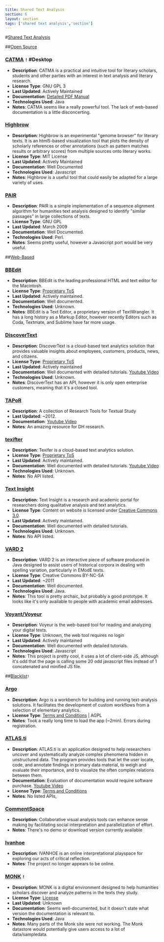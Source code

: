 ```yaml
---
title: Shared Text Analysis
section: 6
layout: section
tags: ['shared text analysis','section']
---
```


#[Shared Text Analysis](id:section6)

##[Open Source](id:section6.1)

### [CATMA](http://catma.de) `!` #Desktop
* **Description**: CATMA is a practical and intuitive tool for literary scholars, students and other parties with an interest in text analysis and literary research.
* **License Type**: GNU GPL 3
* **Last Updated**: Actively Maintained
* **Documentation**: [Detailed PDF Manual](http://www.catma.de/download)
* **Technologies Used**: Java
* **Notes**: CATMA seems like a really powerful tool. The lack of web-based documentation is a little disconcerting.

### [Highbrow](http://osc.hul.harvard.edu/highbrow/) 
* **Description**: Highbrow is an experimental "genome browser" for literary texts. It is an html5-based visualization tool that plots the density of scholarly references or other annotations (such as pattern matches results or arbitrary scores) from multiple sources onto literary works.
* **License Type**: MIT License
* **Last Updated**: Actively Maintained
* **Documentation**: Well Documented
* **Technologies Used**: Javascript
* **Notes**: Highbrow is a useful tool that could easily be adapted for a large variety of uses.

### [PAIR](http://code.google.com/p/text-pair/) 
* **Description**: PAIR is a simple implementation of a sequence alignment algorithm for humanities text analysis designed to identify "similar passages" in large collections of texts. 
* **License Type**: GNU GPL
* **Last Updated**: March 2009
* **Documentation**: Well Documented.
* **Technologies Used**: Perl.
* **Notes**: Seems pretty useful, however a Javascript port would be very useful.

##[Web-Based](id:section6.2)

### [BBEdit](http://discovertext.com/)
* **Description**: BBEdit is the leading professional HTML and text editor for the Macintosh. 
* **License Type**: [Proprietary ToS](http://www.barebones.com/store/site_license.html)
* **Last Updated**: Actively maintained.
* **Documentation**: Well documented. 
* **Technologies Used**: Unknown.
* **Notes**: BBEdit is a Text Editor, a proprietary version of TextWrangler. It has a long history as a Markup Editor, however recently Editors such as Coda, Textmate, and Sublime have far more usage.

### [DiscoverText](http://discovertext.com/)
* **Description**: DiscoverText is a cloud-based text analytics solution that provides valuable insights about employees, customers, products, news, and citizens. 
* **License Type**: [Proprietary ToS](http://discovertext.com/terms.aspx)
* **Last Updated**: Actively maintained
* **Documentation**: Well documented with detailed tutorials. [Youtube Video](http://www.youtube.com/watch?v=OnufNnD8I9o)
* **Technologies Used**: Unknown.
* **Notes**: DiscoverText has an API, however it is only open enterprise customers, meaning that it's a closed tool.

### [TAPoR](http://www.tapor.ca/)
* **Description**: A collection of Research Tools for Textual Study 
* **Last Updated**: ~2012.
* **Documentation**: [Youtube Video](http://www.youtube.com/watch?v=tbUjwPY3czw)
* **Notes**: An amazing resource for DH research. 

### [texifter](http://discovertext.com/)
* **Description**: Texifer is a cloud-based text analytics solution. 
* **License Type**: [Proprietary ToS](http://www.youtube.com/watch?v=gfx­7u_6Qx4)
* **Last Updated**: Actively maintained.
* **Documentation**: Well documented with detailed tutorials. [Youtube Video](http://www.youtube.com/user/texifter)
* **Technologies Used**: Unknown.
* **Notes**: No API listed.

### [Text Insight](http://www.textinsight.net/)
* **Description**: Text Insight is a research and academic portal for researchers doing qualitative analysis and text analytics. 
* **License Type**: Content on website is licensed under [Creative Commons 3.0](http://creativecommons.org/licenses/by/3.0/). 
* **Last Updated**: Actively maintained.
* **Documentation**: Well documented with detailed tutorials.
* **Technologies Used**: Unknown.
* **Notes**: No API listed.

### [VARD 2](http://www.comp.lancs.ac.uk/~barona/vard2/)
* **Description**: VARD 2 is an interactive piece of software produced in Java designed to assist users of historical corpora in dealing with spelling variation, particularly in EModE texts.
* **License Type**: Creative Commons BY-NC-SA
* **Last Updated**: ~2011
* **Documentation**: Well documented.
* **Technologies Used**: Java.
* **Notes**: This tool is pretty archaic, but probably a good prototype. It looks like it's only available to people with academic email addresses.

### [Voyant/Voyeur](http://voyant-tools.org/)
* **Description**: Voyeur is the web-based tool for reading and analyzing your digital texts.
* **License Type**: Unknown, the web tool requires no login
* **Last Updated**: Actively maintained
* **Documentation**: Well documented with detailed tutorials.
* **Technologies Used**: Javascript
* **Notes**: This project is pretty cool, it uses a lot of client-side JS, although it's odd that the page is calling some 20 odd javascript files instead of 1 concatenated and minified JS file.


##[Blacklist](id:section6.3)`!`  

### [Argo](http://nactem.ac.uk/argo/app/)
* **Description**: Argo is a workbench for building and running text-analysis solutions. It facilitates the development of custom workflows from a selection of elementary analytics. 
* **License Type**: [Terms and Conditions](http://nactem.ac.uk/terms_conditions.php) | AGPL
* **Notes**: Took a really long time to load the app (~2min). Errors  during registration.

### [ATLAS.ti](http://nactem.ac.uk/argo/app/)
* **Description**: ATLAS.ti is an application designed to help researchers uncover and systematically analyze complex phenomena hidden in unstructured data. The program provides tools that let the user locate, code, and annotate findings in primary data material, to weigh and evaluate their importance, and to visualize the often complex relations between them.
* **Documentation**: Evaluation of documentation would require software purchase. [Youtube Video](http://www.youtube.com/watch?v=0skIbvmScsE)
* **License Type**: [Terms and Conditions](http://www.atlasti.com/educational.html)
* **Notes**: No listed APIs, 

### [CommentSpace](http://vis.berkeley.edu/papers/commentspace)
* **Description**: Collaborative visual analysis tools can enhance sense making by facilitating social interpretation and parallelization of effort. 
* **Notes**: There's no demo or download version currently available

### [Ivanhoe](http://patacriticism.org/ivanhoe)
* **Description**: IVANHOE is an online interpretational playspace for exploring our acts of critical reflection.
* **Notes**: The project no longer appears to be online.

### [MONK](http://monkproject.org) `!`
* **Description**: MONK is a digital environment designed to help humanities scholars discover and analyze patterns in the texts they study.
* **License Type**: [License](http://monkproject.org/docs/monk-datastore-doc/doc-files/license.html)
* **Last Updated**: Unknown
* **Documentation**: Seems well-documented, but it doesn't state what version the documentation is relevant to.
* **Technologies Used**: Java
* **Notes**: Many parts of the Monk site were not working. The Monk datastore would potentially give users access to a lot of data/sampledata.